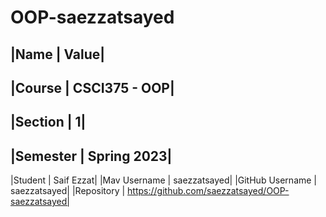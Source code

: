 # OOP-saezzatsayed

|Name	| Value|
 ----------
|Course	| CSCI375 - OOP|
------
|Section	| 1|
---------
|Semester	| Spring 2023|
----------
|Student | Saif Ezzat|
|Mav Username |	saezzatsayed|
|GitHub Username | saezzatsayed|
|Repository | https://github.com/saezzatsayed/OOP-saezzatsayed|
